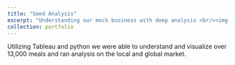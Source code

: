 ```yaml
---
title: "Seed Analysis"
excerpt: "Understanding our mock business with deep analysis <br/><img src='/images/4125pic.png' width='500' height='300'>"
collection: portfolio
---
```


Utilizing Tableau and python we were able to understand and visualize over 13,000 meals and ran analysis on the local and global market.
